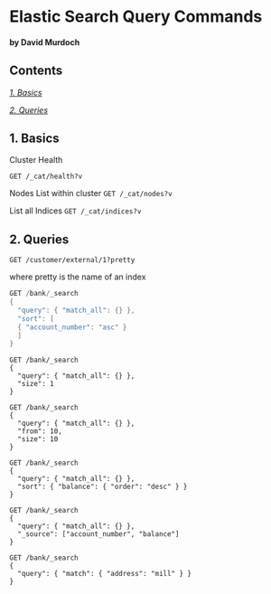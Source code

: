 # Elastic Search Query Commands

#### by David Murdoch

## Contents

*[1. Basics](#basics)*

*[2. Queries](#queries)*

## 1. Basics

Cluster Health

`GET /_cat/health?v`

Nodes List within cluster
`GET /_cat/nodes?v`

List all Indices
`GET /_cat/indices?v`

## 2. Queries

`GET /customer/external/1?pretty`

where pretty is the name of an index

```java
GET /bank/_search
{
  "query": { "match_all": {} },
  "sort": [
  { "account_number": "asc" }
  ]
}
```
```
GET /bank/_search
{
  "query": { "match_all": {} },
  "size": 1
}
```
```
GET /bank/_search
{
  "query": { "match_all": {} },
  "from": 10,
  "size": 10
}
```
```
GET /bank/_search
{
  "query": { "match_all": {} },
  "sort": { "balance": { "order": "desc" } }
}
```
```
GET /bank/_search
{
  "query": { "match_all": {} },
  "_source": ["account_number", "balance"]
}
```
```
GET /bank/_search
{
  "query": { "match": { "address": "mill" } }
}
```